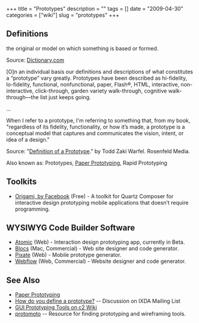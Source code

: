 +++
title = "Prototypes"
description = ""
tags = []
date = "2009-04-30"
categories = ["wiki"]
slug = "prototypes"
+++


 

<h2 id="toc0">Definitions</h2>
<p>the original or model on which something is based or formed.</p>

<p>Source: <a href="http://dictionary.reference.com/browse/prototype">Dictionary.com</a></p>

<p>[O]n an individual basis our definitions and descriptions of what constitutes a “prototype” vary greatly. Prototypes have been described as hi-fidelity, lo-fidelity, functional, nonfunctional, paper, Flash®, HTML, interactive, non-interactive, click-through, garden variety walk-through, cognitive walk-through—the list just keeps going.</p>

<p>...</p>

<p>When I refer to a prototype, I'm referring to something that, from my book, &quot;regardless of its fidelity, functionality, or how it’s made, a prototype is a conceptual model that captures and communicates the vision, intent, or idea of a design.&quot;</p>

<p>Source: &quot;<a href="http://www.rosenfeldmedia.com/books/prototyping/blog/definition_of_a_prototype/">Definition of a Prototype</a>.&quot; by Todd Zaki Warfel. Rosenfeld Media.</p>

<p>Also known as: Prototypes, <a class="" href="../wiki/Paper_Prototyping.html">Paper Prototyping</a>, Rapid Prototyping</p>


<h2 id="toc1">Toolkits</h2>
<ul>
    <li> <a href="http://facebook.github.io/origami/">Origami, by Facebook</a> (Free) - A toolkit for Quartz Composer for interactive design prototyping mobile applications that doesn’t require programming.</li>
</ul>


<h2 id="toc2">WYSIWYG Code Builder Software</h2>
<ul>
    <li> <a href="https://atomic.io/">Atomic</a> (Web) - Interaction design prototyping app, currently in Beta.</li>
    <li> <a href="http://blocsapp.com/">Blocs</a> (Mac, Commercial) - Web site designer and code generator.</li>
    <li> <a href="http://www.pixate.com/">Pixate</a> (Web) - Mobile prototype generator.</li>
    <li> <a href="https://webflow.com/">Webflow</a> (Web, Commercial) - Website designer and code generator.</li>
</ul>


<h2 id="toc3">See Also</h2>
<ul>
    <li> <a class="" href="../wiki/Paper_Prototyping.html">Paper Prototyping</a></li>
    <li> <a href="http://www.ixda.org/discuss.php?post=22323">How do you define a prototype?</a> -- Discussion on IXDA Mailing List</li>
    <li> <a href="http://c2.com/cgi/wiki?GuiPrototypingTools">GUI Prototyping Tools on c2 Wiki</a></li>
    <li> <a href="http://protomoto.com/">protomoto</a> -- Resource for finding prototyping and wireframing tools.</li>
</ul>


